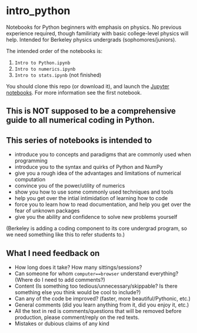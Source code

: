 # intro_python
Notebooks for Python beginners with emphasis on physics. No previous experience required, though familiriaty with basic college-level physics will help. 
Intended for Berkeley physics undergrads (sophomores/juniors).

The intended order of the notebooks is:
1. `Intro to Python.ipynb`
2. `Intro to numerics.ipynb`
3. `Intro to stats.ipynb` (not finished)

You should clone this repo (or download it), and launch the [Jupyter notebooks](https://jupyter-notebook-beginner-guide.readthedocs.io/en/latest/). For more information see the first notebook.

## This is NOT supposed to be a comprehensive guide to all numerical coding in Python. 
## This series of notebooks is intended to
- introduce you to concepts and paradigms that are commonly used when programming
- introduce you to the syntax and quirks of Python and NumPy
- give you a rough idea of the advantages and limitations of numerical computation
- convince you of the power/utility of numerics
- show you how to use some commonly used techniques and tools
- help you get over the intial intimidation of learning how to code
- force you to learn how to read documentation, and help you get over the fear of unknown packages
- give you the ability and confidence to solve new problems yourself

(Berkeley is adding a coding component to its core undergrad program, so we need something like this to refer students to.)

## What I need feedback on
- How long does it take? How many sittings/sessions?
- Can someone for whom `computer==browser` understand everything? (Where do I need to add comments?)
- Content (Is something too tedious/unnecessary/skippable? Is there something else you think would be cool to include?)
- Can any of the code be improved? (faster, more beautiful/Pythonic, etc.)
- General comments (did you learn anything from it, did you enjoy it, etc.)
- All the text in red is comments/questions that will be removed before production, please comment/reply on the red texts.
- Mistakes or dubious claims of any kind
